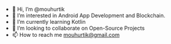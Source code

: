 - 👋 Hi, I’m @mouhurtik
- 👀 I’m interested in Android App Development and Blockchain.
- 🌱 I’m currently learning Kotlin
- 💞️ I’m looking to collaborate on Open-Source Projects
- 📫 How to reach me mouhurtik@gmail.com

<!---
mouhurtik/mouhurtik is a ✨ special ✨ repository because its `README.md` (this file) appears on your GitHub profile.
You can click the Preview link to take a look at your changes.
--->
